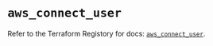 # `aws_connect_user`

Refer to the Terraform Registory for docs: [`aws_connect_user`](https://registry.terraform.io/providers/hashicorp/aws/5.26.0/docs/resources/connect_user).
